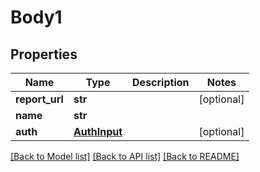 # Body1

## Properties
Name | Type | Description | Notes
------------ | ------------- | ------------- | -------------
**report_url** | **str** |  | [optional] 
**name** | **str** |  | 
**auth** | [**AuthInput**](AuthInput.md) |  | [optional] 

[[Back to Model list]](../README.md#documentation-for-models) [[Back to API list]](../README.md#documentation-for-api-endpoints) [[Back to README]](../README.md)


